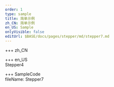 ```yaml
---   
order: 1  
type: sample  
title: 简单示例   
zh_CN: 简单示例   
en_US: Sample
onlyVisible: false
editUrl: $BASE/docs/pages/stepper/md/stepper7.md
---      
```


+++ zh_CN   


+++ en_US   
Stepper4

+++ SampleCode  
fileName: Stepper7
